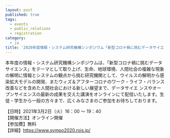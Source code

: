 ```yaml
---
layout: post
published: true
tags:
  - events
  - public_relations
  - registration
category:
  - ja
title: '2020年度情報・システム研究機構シンポジウム「新型コロナ禍に挑むデータサイエンス」(2021年3月2日)がオンラインで開催されます。'
---
```


本年度の情報・システム研究機構シンポジウムは、「新型コロナ禍に挑むデータサイエンス」をテーマとして取り上げ、生命、地球環境、人間社会の複雑な現象の解明に情報とシステムの観点から挑む研究機関として、ウイルスの解明から感染拡大モデルの開発、またウィズ＆アフターコロナのワーク・ライフ・バランス改善などを含めた人間社会における新しい展望まで、データサイエ ンスやオープンサイエンスの最新の成果を交えた講演をオンラインにて配信いたします。生徒・学生から一般の方々まで、広くみなさまのご参加をお待ちしております。

【日時】2021年3月2日（火）16：00 ～ 19：40 <br />
【開催方法】オンライン開催 <br />
【参加費】無料 <br />
【詳細】https://www.sympo2020.rois.jp/ <br />
